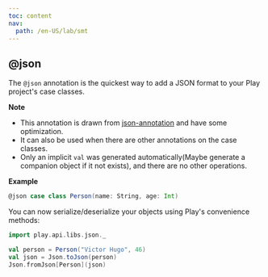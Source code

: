 ```yaml
---
toc: content
nav:
  path: /en-US/lab/smt
---
```


## @json

The `@json` annotation is the quickest way to add a JSON format to your Play project's case classes.

**Note**

- This annotation is drawn from [json-annotation](https://github.com/kifi/json-annotation) and have some
  optimization.
- It can also be used when there are other annotations on the case classes.
- Only an implicit `val` was generated automatically(Maybe generate a companion object if it not exists), and there are no other
  operations.

**Example**

```scala
@json case class Person(name: String, age: Int)
```

You can now serialize/deserialize your objects using Play's convenience methods:

```scala
import play.api.libs.json._

val person = Person("Victor Hugo", 46)
val json = Json.toJson(person)
Json.fromJson[Person](json)
```
